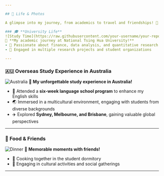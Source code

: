 ```yaml
---

## 📸 Life & Photos

A glimpse into my journey, from academics to travel and friendships! 🎉

### 🎓 **University Life**
![Study Time](https://raw.githubusercontent.com/your-username/your-repo/main/photos/study.jpg)
📌 **My academic journey at National Tsing Hua University!**  
- 📖 Passionate about finance, data analysis, and quantitative research  
- 🎯 Engaged in multiple research projects and student organizations  

---
```


### 🇦🇺 **Overseas Study Experience in Australia**
![Australia](https://raw.githubusercontent.com/your-username/your-repo/main/photos/australia.jpg)
📌 **My unforgettable study experience in Australia!**  
- 🏫 Attended a **six-week language school program** to enhance my English skills  
- 🌏 Immersed in a multicultural environment, engaging with students from diverse backgrounds  
- ✈️ Explored **Sydney, Melbourne, and Brisbane**, gaining valuable global perspectives  

---

### 🍜 **Food & Friends**
![Dinner](https://raw.githubusercontent.com/your-username/your-repo/main/photos/dinner.jpg)
📌 **Memorable moments with friends!**  
- 🥘 Cooking together in the student dormitory  
- 🎉 Engaging in cultural activities and social gatherings  

---

